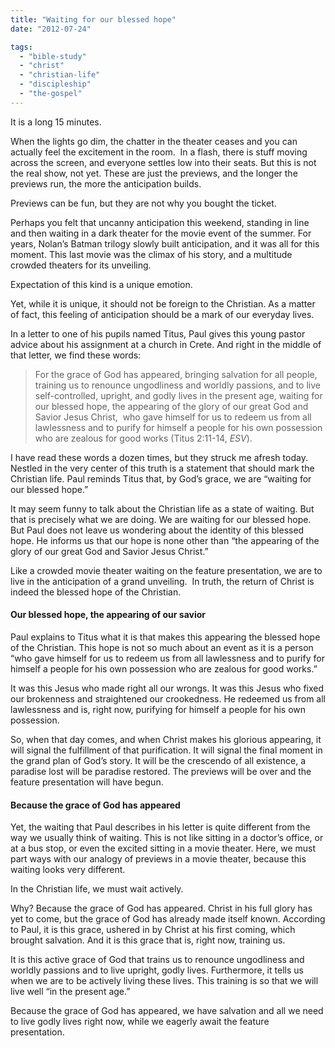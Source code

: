 ```yaml
---
title: "Waiting for our blessed hope"
date: "2012-07-24"

tags: 
  - "bible-study"
  - "christ"
  - "christian-life"
  - "discipleship"
  - "the-gospel"
---
```


It is a long 15 minutes.

When the lights go dim, the chatter in the theater ceases and you can actually feel the excitement in the room.  In a flash, there is stuff moving across the screen, and everyone settles low into their seats. But this is not the real show, not yet. These are just the previews, and the longer the previews run, the more the anticipation builds.

Previews can be fun, but they are not why you bought the ticket.

Perhaps you felt that uncanny anticipation this weekend, standing in line and then waiting in a dark theater for the movie event of the summer. For years, Nolan’s Batman trilogy slowly built anticipation, and it was all for this moment. This last movie was the climax of his story, and a multitude crowded theaters for its unveiling.

Expectation of this kind is a unique emotion.

Yet, while it is unique, it should not be foreign to the Christian. As a matter of fact, this feeling of anticipation should be a mark of our everyday lives.

In a letter to one of his pupils named Titus, Paul gives this young pastor advice about his assignment at a church in Crete. And right in the middle of that letter, we find these words:

> For the grace of God has appeared, bringing salvation for all people, training us to renounce ungodliness and worldly passions, and to live self-controlled, upright, and godly lives in the present age, waiting for our blessed hope, the appearing of the glory of our great God and Savior Jesus Christ,  who gave himself for us to redeem us from all lawlessness and to purify for himself a people for his own possession who are zealous for good works (Titus 2:11-14, _ESV_).

I have read these words a dozen times, but they struck me afresh today. Nestled in the very center of this truth is a statement that should mark the Christian life. Paul reminds Titus that, by God’s grace, we are “waiting for our blessed hope.”

It may seem funny to talk about the Christian life as a state of waiting. But that is precisely what we are doing. We are waiting for our blessed hope. But Paul does not leave us wondering about the identity of this blessed hope. He informs us that our hope is none other than “the appearing of the glory of our great God and Savior Jesus Christ.”

Like a crowded movie theater waiting on the feature presentation, we are to live in the anticipation of a grand unveiling.  In truth, the return of Christ is indeed the blessed hope of the Christian.

#### **Our blessed hope, the appearing of our savior**

Paul explains to Titus what it is that makes this appearing the blessed hope of the Christian. This hope is not so much about an event as it is a person “who gave himself for us to redeem us from all lawlessness and to purify for himself a people for his own possession who are zealous for good works.”

It was this Jesus who made right all our wrongs. It was this Jesus who fixed our brokenness and straightened our crookedness. He redeemed us from all lawlessness and is, right now, purifying for himself a people for his own possession.

So, when that day comes, and when Christ makes his glorious appearing, it will signal the fulfillment of that purification. It will signal the final moment in the grand plan of God’s story. It will be the crescendo of all existence, a paradise lost will be paradise restored. The previews will be over and the feature presentation will have begun.

#### **Because the grace of God has appeared**

Yet, the waiting that Paul describes in his letter is quite different from the way we usually think of waiting. This is not like sitting in a doctor’s office, or at a bus stop, or even the excited sitting in a movie theater. Here, we must part ways with our analogy of previews in a movie theater, because this waiting looks very different.

In the Christian life, we must wait actively.

Why? Because the grace of God has appeared. Christ in his full glory has yet to come, but the grace of God has already made itself known. According to Paul, it is this grace, ushered in by Christ at his first coming, which brought salvation. And it is this grace that is, right now, training us.

It is this active grace of God that trains us to renounce ungodliness and worldly passions and to live upright, godly lives. Furthermore, it tells us when we are to be actively living these lives. This training is so that we will live well “in the present age.”

Because the grace of God has appeared, we have salvation and all we need to live godly lives right now, while we eagerly await the feature presentation.
